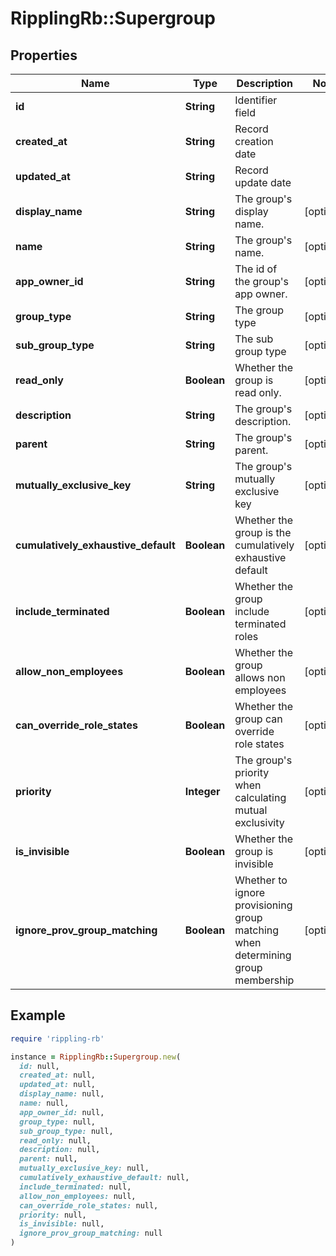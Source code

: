 # RipplingRb::Supergroup

## Properties

| Name | Type | Description | Notes |
| ---- | ---- | ----------- | ----- |
| **id** | **String** | Identifier field |  |
| **created_at** | **String** | Record creation date |  |
| **updated_at** | **String** | Record update date |  |
| **display_name** | **String** | The group&#39;s display name. | [optional] |
| **name** | **String** | The group&#39;s name. | [optional] |
| **app_owner_id** | **String** | The id of the group&#39;s app owner. | [optional] |
| **group_type** | **String** | The group type | [optional] |
| **sub_group_type** | **String** | The sub group type | [optional] |
| **read_only** | **Boolean** | Whether the group is read only. | [optional] |
| **description** | **String** | The group&#39;s description. | [optional] |
| **parent** | **String** | The group&#39;s parent. | [optional] |
| **mutually_exclusive_key** | **String** | The group&#39;s mutually exclusive key | [optional] |
| **cumulatively_exhaustive_default** | **Boolean** | Whether the group is the cumulatively exhaustive default | [optional] |
| **include_terminated** | **Boolean** | Whether the group include terminated roles | [optional] |
| **allow_non_employees** | **Boolean** | Whether the group allows non employees | [optional] |
| **can_override_role_states** | **Boolean** | Whether the group can override role states | [optional] |
| **priority** | **Integer** | The group&#39;s priority when calculating mutual exclusivity | [optional] |
| **is_invisible** | **Boolean** | Whether the group is invisible | [optional] |
| **ignore_prov_group_matching** | **Boolean** | Whether to ignore provisioning group matching when determining group membership | [optional] |

## Example

```ruby
require 'rippling-rb'

instance = RipplingRb::Supergroup.new(
  id: null,
  created_at: null,
  updated_at: null,
  display_name: null,
  name: null,
  app_owner_id: null,
  group_type: null,
  sub_group_type: null,
  read_only: null,
  description: null,
  parent: null,
  mutually_exclusive_key: null,
  cumulatively_exhaustive_default: null,
  include_terminated: null,
  allow_non_employees: null,
  can_override_role_states: null,
  priority: null,
  is_invisible: null,
  ignore_prov_group_matching: null
)
```

